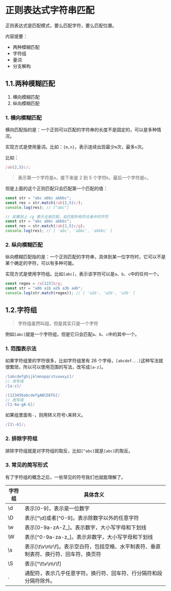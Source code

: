 # 正则表达式字符串匹配

正则表达式是匹配模式，要么匹配字符，要么匹配位置。

内容提要：

- 两种模糊匹配
- 字符组
- 量词
- 分支解构

## 1.1.两种模糊匹配

1. 横向模糊匹配
2. 纵向模糊匹配

### 1. 横向模糊匹配

横向匹配指的是：一个正则可以匹配的字符串的长度不是固定的，可以是多种情况。

实现方式是使用量词。比如：`{m,n}`，表示连续出现最少`m`次，最多`n`次。

比如：

```js
/ab{2,5}c/;
```

> 表示第一个字符是`a`，接下来是 2 到 5 个字符`b`，最后一个字符是`c`。

但是上面的这个正则匹配只会匹配第一个匹配的值：

```js
const str = "abc abbc abbbc";
const res = str.match(/ab{1,5}c/);
console.log(res); // ["abc"]

// 如果加上 /g 表示全局匹配，会匹配所有符合条件的字符
const str = "abc abbc abbbc";
const res = str.match(/ab{1,5}c/g);
console.log(res); // [ 'abc', 'abbc', 'abbbc' ]
```

### 2. 纵向模糊匹配

纵向模糊匹配指的是：一个正则匹配的字符串，具体到某一位字符时，它可以不是某个确定的字符，可以有多种可能。

实现方式是使用字符组。比如`[abc]`，表示该字符可以是`a`、`b`、`c`中的任何一个。

```js
const regex = /a[123]b/g;
const str = "a0b a1b a2b a3b a4b";
console.log(str.match(regex)); // [ 'a1b', 'a2b', 'a3b' ]
```

## 1.2.字符组

> 字符组虽然叫组，但是其实只是一个字符

例如`[abc]`就是一个字符组，但是它只会匹配`a`、`b`、`c`中的其中一个。

### 1. 范围表示法

如果字符组里的字符很多，比如字符组里有 26 个字母，`[abcdef...]`这种写法就很繁琐，所以可以使用范围的写法，改写成`[a-z]`。

```js
/[abcdefghijklmnopqrstuvwxyz]/
// 改写成
/[a-z]/

/[123456abcdefgABCDEFG]/
// 改写成
/[1-6a-gA-G]/
```

如果组里面有`-`，则用转义符号`\`来转义。

```js
/[1\-6]/;
```

### 2. 排除字符组

排除字符组就是对字符组的取反，比如`[^abc]`就是`[abc]`的取反。

### 3. 常见的简写形式

有了字符组的概念之后，一些常见的符号我们也就能理解了。

| 字符组 | 具体含义                                                                               |
| ------ | -------------------------------------------------------------------------------------- |
| \d     | 表示[0-9]，表示是一位数字                                                              |
| \D     | 表示[^\d]或者[^0-9]。表示除数字以外的任意字符                                          |
| \w     | 表示[0-9a-zA-Z_]。表示数字，大小写字母和下划线                                         |
| \W     | 表示[^0-9a-za-z_]。表示非数字，大小写字母和下划线                                      |
| \s     | 表示[\t\v\n\r\f]。表示空白符，包括空格、水平制表符、垂直制表符、换行符、回车符、换页符 |
| \S     | 表示[^\t\v\n\r\f]                                                                      |
| .      | 通配符，表示几乎任意字符。换行符、回车符、行分隔符和段分隔符除外。                     |
